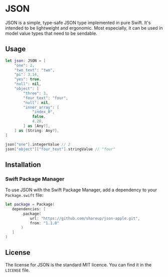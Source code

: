 # JSON

JSON is a simple, type-safe JSON type implemented in pure Swift. It's intended to be lightweight and ergonomic. Most especially, it can be used in model value types that need to be sendable.

## Usage

```swift
let json: JSON = [
    "one": 2,
    "two_text": "two",
    "pi": 3.14,
    "yes": true,
    "null": nil,
    "object": [
        "three": 3,
        "four_text": "four",
        "null": nil,
        "inner_array": [
            "index_0",
            false,
            4.20,
        ] as [Any?],
    ] as [String: Any?],
]

json["one"].integerValue // 2
json["object"]["four_text"].stringValue // "four"
```

## Installation

### Swift Package Manager

To use JSON with the Swift Package Manager, add a dependency to your `Package.swift` file:
 
 ```swift
 let package = Package(
    dependencies: [
        .package(
            url: "https://github.com/shareup/json-apple.git", 
            from: "1.1.0"
        )
    ]
 )
```

## License

The license for JSON is the standard MIT licence. You can find it in the `LICENSE` file.

